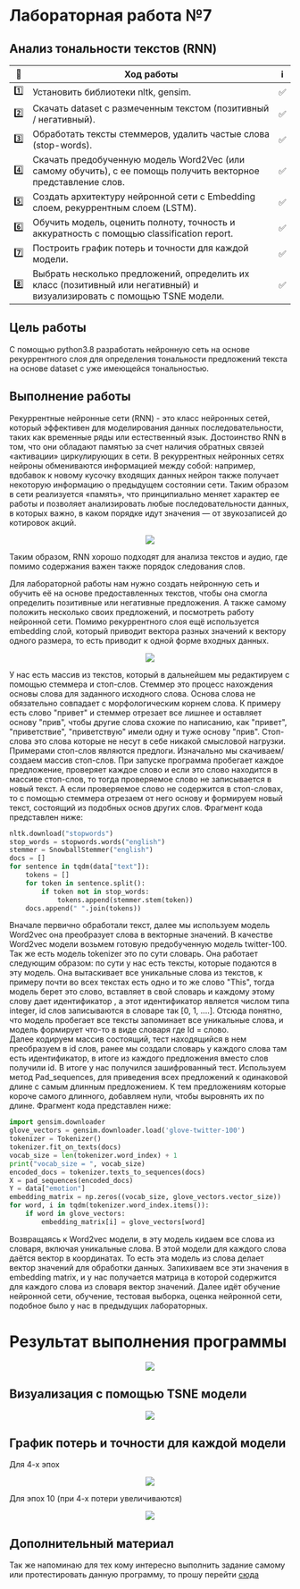 # Лабораторная работа №7

Анализ тональности текстов (RNN)
----------------------------------------------------------------



| 🔢  | Ход работы   | ℹ️ |
| ------------- | ------------- |------------- |
| 1️⃣ | Установить библиотеки nltk, gensim.| ✅ |
| 2️⃣ | Скачать dataset c размеченным текстом (позитивный / негативный). |✅  |
| 3️⃣ | Обработать тексты стеммеров, удалить частые слова (stop-words).|✅  |
| 4️⃣ |	Скачать предобученную модель Word2Vec (или самому обучить), с ее помощь получить векторное представление слов.|✅  |
| 5️⃣ | Создать архитектуру нейронной сети с Embedding слоем, рекуррентным слоем (LSTM).|✅  |
| 6️⃣ | Обучить модель, оценить полноту, точность и аккуратность с помощью classification report.|✅  |
| 7️⃣ | Построить график потерь и точности для каждой модели.|✅  |
| 8️⃣ | Выбрать несколько предложений, определить их класс (позитивный или негативный) и визуализировать с помощью TSNE модели.|✅  |



Цель работы
------------
С помощью python3.8 разработать нейронную сеть на основе рекуррентного слоя для определения тональности предложений текста на основе dataset с уже имеющейся тональностью.


Выполнение работы
-----------------

Рекуррентные нейронные сети (RNN) - это класс нейронных сетей, который эффективен
для моделирования данных последовательности, таких как временные ряды или
естественный язык. Достоинство RNN в том, что они обладают памятью за счет наличия
обратных связей «активации» циркулирующих в сети.
В рекуррентных нейронных сетях нейроны обмениваются информацией между собой:
например, вдобавок к новому кусочку входящих данных нейрон также получает
некоторую информацию о предыдущем состоянии сети. Таким образом в сети реализуется
«память», что принципиально меняет характер ее работы и позволяет анализировать
любые последовательности данных, в которых важно, в каком порядке идут значения —
от звукозаписей до котировок акций.

<p align="center">
  <img src="https://static.wixstatic.com/media/3eee0b_969c1d3e8d7943f0bd693d6151199f69~mv2.gif" />
</p>



Таким образом, RNN хорошо подходят для анализа текстов и аудио, где помимо
содержания важен также порядок следования слов.

Для лабораторной работы нам нужно создать нейронную сеть и обучить её на основе предоставленных  текстов, чтобы она смогла определить позитивные или негативные предложения. А также самому положить несколько своих предложений, и посмотреть работу нейронной сети.
Помимо рекуррентного слоя ещё используется embedding слой, который приводит вектора разных значений к вектору одного размера, то есть приводит к одной форме входных данных.

<p align="center">
  <img src="https://hsto.org/webt/2u/l3/lw/2ul3lwsbyobovjnol2g_cbvrghi.gif" />
</p>

У нас есть массив из текстов, который в дальнейшем мы редактируем с помощью стеммера и стоп-слов.
Стеммер это процесс нахождения основы слова для заданного исходного слова. Основа слова не обязательно совпадает с морфологическим корнем слова. К примеру есть слово "привет" и стеммер отрезает все лишнее и оставляет основу "прив", чтобы другие слова схожие по написанию, как "привет", "приветствие", "приветствую" имели одну и туже основу "прив".
Стоп-слова это слова которые не несут в себе никакой смысловой нагрузки. Примерами стоп-слов являются предлоги.
Изначально мы скачиваем/создаем массив стоп-слов. При запуске программа пробегает каждое предложение, проверяет каждое слово и если это слово находится в массиве стоп-слов, то тогда проверяемое слово не записывается в новый текст. А если проверяемое слово не содержится в стоп-словах, то с помощью стеммера отрезаем от него основу и формируем новый текст, состоящий из подобных основ других слов. Фрагмент кода представлен ниже:

```python
nltk.download("stopwords")
stop_words = stopwords.words("english")
stemmer = SnowballStemmer("english")
docs = []
for sentence in tqdm(data["text"]):
    tokens = []
    for token in sentence.split():
        if token not in stop_words:
            tokens.append(stemmer.stem(token))
    docs.append(" ".join(tokens))
```

Вначале первично обработали текст, далее мы используем модель Word2vec она преобразует слова в векторные значений. В качестве Word2vec модели возьмем готовую предобученную модель twitter-100.
Так же есть модель tokenizer это по сути словарь. Она работает следующим образом: по сути у нас есть тексты, которые подаются в эту модель. Она вытаскивает все уникальные слова из текстов, к примеру почти во всех текстах есть одно и то же слово "This", тогда модель берет это слово, вставляет в свой словарь и каждому этому слову дает идентификатор , а этот идентификатор является  числом типа integer, id слов записываются в словаре так  [0, 1, ....]. Отсюда понятно, что модель пробегает все тексты запоминает все уникальные слова, и  модель формирует что-то в виде словаря где Id = слово.  
Далее кодируем массив состоящий, тест находящийся в нем  преобразуем в id слов, ранее мы создали словарь у каждого слова там  есть идентификатор, в итоге из каждого предложения вместо слов получили id. В итоге у нас получился зашифрованный тест. Используем метод Pad_sequences, для приведения всех предложений к одинаковой длине с самым длинным предложением. К тем  предложениям которые короче самого длинного, добавляем нули, чтобы выровнять их по длине. Фрагмент кода представлен ниже:

```python
import gensim.downloader
glove_vectors = gensim.downloader.load('glove-twitter-100')
tokenizer = Tokenizer()
tokenizer.fit_on_texts(docs)
vocab_size = len(tokenizer.word_index) + 1
print("vocab_size = ", vocab_size)
encoded_docs = tokenizer.texts_to_sequences(docs)
X = pad_sequences(encoded_docs)
Y = data["emotion"]
embedding_matrix = np.zeros((vocab_size, glove_vectors.vector_size))
for word, i in tqdm(tokenizer.word_index.items()):
    if word in glove_vectors:
        embedding_matrix[i] = glove_vectors[word]
```

Возвращаясь к Word2vec модели, в эту модель кидаем все слова из словаря, включая уникальные слова. В этой модели для каждого слова даётся вектор в координатах. То есть эта модель из слова делает вектор значений для обработки данных. Запихиваем все эти значения в embedding matrix, и у нас получается матрица в которой содержится для каждого слова из словаря вектор значений.
Далее идёт обучение нейронной сети, обучение, тестовая выборка, оценка нейронной сети, подобное было у нас в предыдущих лабораторных.

# Результат выполнения программы

<p align="center">
  <img src="https://bmstu.codes/MorozoFF/lr-7-opc/-/raw/master/Evaluations.png" />
</p>



 Визуализация с помощью TSNE модели
 -----------------------------------

 <p align="center">
   <img src="https://bmstu.codes/MorozoFF/lr-7-opc/-/raw/master/TSNE_LR7.png" />
 </p>



 График потерь и точности для каждой модели
 ------------------------------------------

Для 4-х эпох

<p align="center">
  <img src="https://bmstu.codes/MorozoFF/lr-7-opc/-/raw/master/loss-accuracy-rnn.png" />
</p>


Для эпох 10 (при 4-х потери увеличиваются)

<p align="center">
  <img src="https://bmstu.codes/MorozoFF/lr-7-opc/-/raw/master/loss-accuracy-rnn__epochs___10__.png" />
</p>

Дополнительный материал
-----------------------

Так же напоминаю для тех кому интересно выполнить задание самому или протестировать данную программу, то прошу перейти [сюда](https://drive.google.com/drive/folders/1b_molbj8z6JhHV6r178AeI1XpQezehsm?usp=sharing "Практикум по машинному обучению")
